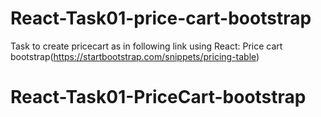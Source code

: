 # React-Task01-price-cart-bootstrap

Task to create pricecart as in following link using React: 
Price cart bootstrap(https://startbootstrap.com/snippets/pricing-table)
# React-Task01-PriceCart-bootstrap
